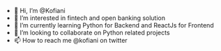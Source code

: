 - 👋 Hi, I’m @Kofiani
- 👀 I’m interested in fintech and open banking solution
- 🌱 I’m currently learning Python for Backend and ReactJs for Frontend
- 💞️ I’m looking to collaborate on Python related projects
- 📫 How to reach me @kofiani on twitter

<!---
Kofiani/Kofiani is a ✨ special ✨ repository because its `README.md` (this file) appears on your GitHub profile.
You can click the Preview link to take a look at your changes.
--->
